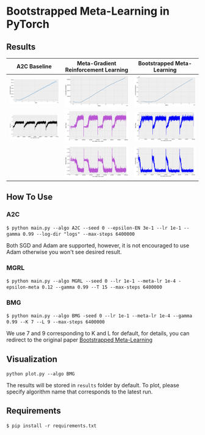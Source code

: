 # Bootstrapped Meta-Learning in PyTorch
## Results

| **A2C Baseline** | **Meta-Gradient Reinforcement Learning** | **Bootstrapped Meta-Learning** |
|-------------------|------------------------------------------|--------------------------------|
| <img src="https://github.com/MagiFeeney/Bootstrapped-Meta-Learning/raw/main/results/a2c/shaded-cumulative-rewards.png" width="700"/> | <img src="https://github.com/MagiFeeney/Bootstrapped-Meta-Learning/raw/main/results/mgrl/cumulative-rewards.png" width="700"/> | <img src="https://github.com/MagiFeeney/Bootstrapped-Meta-Learning/raw/main/results/bmg/cumulative-rewards.png" width="700"/> |
| <img src="https://github.com/MagiFeeney/Bootstrapped-Meta-Learning/raw/main/results/a2c/shaded-rew-step-1.png" width="700"/> | <img src="https://github.com/MagiFeeney/Bootstrapped-Meta-Learning/raw/main/results/mgrl/rew-step.png" width="700"/> | <img src="https://github.com/MagiFeeney/Bootstrapped-Meta-Learning/raw/main/results/bmg/rew-step.png" width="700"/> |
|                   | <img src="https://github.com/MagiFeeney/Bootstrapped-Meta-Learning/raw/main/results/mgrl/entropy-rate.png" width="700"/> | <img src="https://github.com/MagiFeeney/Bootstrapped-Meta-Learning/raw/main/results/bmg/entropy-rate.png" width="700"/> |

## How To Use
### A2C
```
$ python main.py --algo A2C --seed 0 --epsilon-EN 3e-1 --lr 1e-1 --gamma 0.99 --log-dir "logs" --max-steps 6400000
```

Both SGD and Adam are supported, however, it is not encouraged to use Adam otherwise you won't see desired result.

### MGRL
```
$ python main.py --algo MGRL --seed 0 --lr 1e-1 --meta-lr 1e-4 -epsilon-meta 0.12 --gamma 0.99 --T 15 --max-steps 6400000
```

### BMG
```
$ python main.py --algo BMG -seed 0 --lr 1e-1 --meta-lr 1e-4 --gamma 0.99 --K 7 --L 9 --max-steps 6400000
```

We use 7 and 9 corresponding to K and L for default, for details, you can redirect to the original paper [Bootstrapped Meta-Learning](https://arxiv.org/pdf/2109.04504.pdf)

## Visualization
```
python plot.py --algo BMG
```
The results will be stored in `results` folder by default. To plot, please specify algorithm name that corresponds to the latest run.

## Requirements
```
$ pip install -r requirements.txt
```
